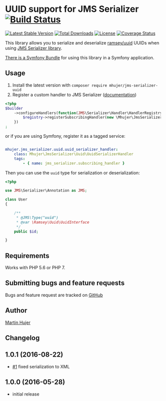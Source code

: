 # UUID support for JMS Serializer [![Build Status](https://travis-ci.org/mhujer/jms-serializer-uuid.svg?branch=master)](https://travis-ci.org/mhujer/jms-serializer-uuid)

[![Latest Stable Version](https://poser.pugx.org/mhujer/jms-serializer-uuid/version.png)](https://packagist.org/packages/mhujer/jms-serializer-uuid) [![Total Downloads](https://poser.pugx.org/mhujer/jms-serializer-uuid/downloads.png)](https://packagist.org/packages/mhujer/jms-serializer-uuid) [![License](https://poser.pugx.org/mhujer/jms-serializer-uuid/license.svg)](https://packagist.org/packages/mhujer/jms-serializer-uuid) [![Coverage Status](https://coveralls.io/repos/mhujer/jms-serializer-uuid/badge.svg?branch=master)](https://coveralls.io/r/mhujer/jms-serializer-uuid?branch=master)

This library allows you to serialize and deserialize [ramsey/uuid](https://github.com/ramsey/uuid) UUIDs
when using [JMS Serializer library](https://github.com/schmittjoh/serializer).

[There is a Symfony Bundle](https://github.com/mhujer/jms-serializer-uuid-bundle) for using this library in a Symfony application.

Usage
----
1. Install the latest version with `composer require mhujer/jms-serializer-uuid`
2. Register a custom handler to JMS Serializer ([documentation](http://jmsyst.com/libs/serializer/master/handlers))

```php
<?php
$builder
    ->configureHandlers(function(JMS\Serializer\Handler\HandlerRegistry $registry) {
        $registry->registerSubscribingHandler(new \Mhujer\JmsSerializer\Uuid\UuidSerializerHandler());
    })
;

```

or if you are using Symfony, register it as a tagged service:

```yml

mhujer.jms_serializer.uuid.uuid_serializer_handler:
	class: Mhujer\JmsSerializer\Uuid\UuidSerializerHandler
	tags:
		- { name: jms_serializer.subscribing_handler }

```

Then you can use the `uuid` type for serialization or deserialization:

```php
<?php

use JMS\Serializer\Annotation as JMS;

class User
{

	/**
	 * @JMS\Type("uuid")
	 * @var \Ramsey\Uuid\UuidInterface
	 */
	public $id;

}
```

Requirements
------------
Works with PHP 5.6 or PHP 7.

Submitting bugs and feature requests
------------------------------------
Bugs and feature request are tracked on [GitHub](https://github.com/mhujer/jms-serializer-uuid/issues)

Author
------
[Martin Hujer](https://www.martinhujer.cz) 

Changelog
----------

## 1.0.1 (2016-08-22)
- [#1](../../pull/1) fixed serialization to XML

## 1.0.0 (2016-05-28)
- initial release
